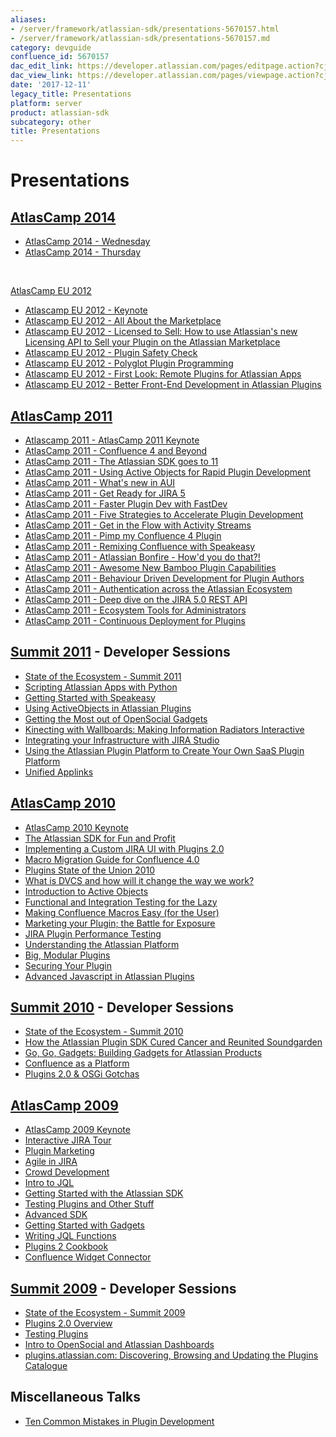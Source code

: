 ```yaml
---
aliases:
- /server/framework/atlassian-sdk/presentations-5670157.html
- /server/framework/atlassian-sdk/presentations-5670157.md
category: devguide
confluence_id: 5670157
dac_edit_link: https://developer.atlassian.com/pages/editpage.action?cjm=wozere&pageId=5670157
dac_view_link: https://developer.atlassian.com/pages/viewpage.action?cjm=wozere&pageId=5670157
date: '2017-12-11'
legacy_title: Presentations
platform: server
product: atlassian-sdk
subcategory: other
title: Presentations
---
```

# Presentations

## <a href="http://www.atlassian.com/company/about/events/atlascampeu/2012" class="external-link">AtlasCamp 2014</a>

-   <a href="https://www.atlassian.com/atlascamp/2014/wednesday/atlascamp-state-of-union" class="external-link">AtlasCamp 2014 - Wednesday</a>
-   <a href="https://www.atlassian.com/atlascamp/2014/thursday/connect-security" class="external-link">AtlasCamp 2014 - Thursday</a>

 

<a href="http://www.atlassian.com/company/about/events/atlascampeu/2012" class="external-link">AtlasCamp EU 2012</a>

-   <a href="http://www.atlassian.com/company/about/events/atlascamp/2012/day1/keynote" class="external-link">Atlascamp EU 2012 - Keynote</a>
-   <a href="http://www.atlassian.com/company/about/events/atlascamp/2012/day1/atlassian-marketplace-101" class="external-link">Atlascamp EU 2012 - All About the Marketplace</a>
-   <a href="http://www.atlassian.com/company/about/events/atlascamp/2012/day1/Licensed-to-Sell" class="external-link">Atlascamp EU 2012 - Licensed to Sell: How to use Atlassian's new Licensing API to Sell your Plugin on the Atlassian Marketplace</a>
-   <a href="http://www.atlassian.com/company/about/events/atlascamp/2012/day1/plugin-safety-check" class="external-link">Atlascamp EU 2012 - Plugin Safety Check</a>
-   <a href="http://www.atlassian.com/company/about/events/atlascamp/2012/day1/polyglot-plugin-programming" class="external-link">Atlascamp EU 2012 - Polyglot Plugin Programming</a>
-   <a href="http://www.atlassian.com/company/about/events/atlascamp/2012/day2/remote-plugins-for-apps" class="external-link">Atlascamp EU 2012 - First Look: Remote Plugins for Atlassian Apps</a>
-   <a href="http://www.atlassian.com/company/about/events/atlascamp/2012/day2/better-front-end-development" class="external-link">Atlascamp EU 2012 - Better Front-End Development in Atlassian Plugins</a>

## <a href="http://www.atlassian.com/en/about/events/atlascamp/2011/" class="external-link">AtlasCamp 2011</a>

-   <a href="http://www.atlassian.com/company/about/events/atlascamp/2011/day2/atlascamp-2011-keynote" class="external-link">Atlascamp 2011 - AtlasCamp 2011 Keynote</a>
-   <a href="http://www.atlassian.com/en/company/about/events/atlascamp/2011/day1/confluence-4-and-beyond-" class="external-link">AtlasCamp 2011 - Confluence 4 and Beyond</a>
-   <a href="http://www.atlassian.com/en/company/about/events/atlascamp/2011/day1/the-atlassian-sdk-goes-to-11" class="external-link">AtlasCamp 2011 - The Atlassian SDK goes to 11</a>
-   <a href="http://www.atlassian.com/en/company/about/events/atlascamp/2011/day1/using-ual-and-ao-for-rapid-plugin-development" class="external-link">AtlasCamp 2011 - Using Active Objects for Rapid Plugin Development</a>
-   <a href="http://www.atlassian.com/en/company/about/events/atlascamp/2011/day1/what-s-new-in-the-aui" class="external-link">AtlasCamp 2011 - What's new in AUI</a>
-   <a href="http://www.atlassian.com/en/company/about/events/atlascamp/2011/day2/get-ready-for-jira-5" class="external-link">AtlasCamp 2011 - Get Ready for JIRA 5</a>
-   <a href="http://www.atlassian.com/en/company/about/events/atlascamp/2011/day1/fastdev" class="external-link">AtlasCamp 2011 - Faster Plugin Dev with FastDev</a>
-   <a href="http://www.atlassian.com/en/company/about/events/atlascamp/2011/day2/five-strategies-to-accelerate-plugin-dev" class="external-link">AtlasCamp 2011 - Five Strategies to Accelerate Plugin Development</a>
-   <a href="http://www.atlassian.com/en/company/about/events/atlascamp/2011/day2/get-in-the-flow-with-atlassian-streams" class="external-link">AtlasCamp 2011 - Get in the Flow with Activity Streams</a>
-   <a href="http://www.atlassian.com/en/company/about/events/atlascamp/2011/day2/pimp-my-confluence-plugin" class="external-link">AtlasCamp 2011 - Pimp my Confluence 4 Plugin</a>
-   <a href="http://www.atlassian.com/en/company/about/events/atlascamp/2011/day2/remixing-confluence-with-speakeasy" class="external-link">AtlasCamp 2011 - Remixing Confluence with Speakeasy</a>
-   <a href="http://www.atlassian.com/company/about/events/atlascamp/2011/day3/bonfire-how-d-you-do-that" class="external-link">AtlasCamp 2011 - Atlassian Bonfire - How'd you do that?!</a>
-   <a href="http://www.atlassian.com/en/company/about/events/atlascamp/2011/day3/awesome-new-bamboo-plugin-capabilities-" class="external-link">AtlasCamp 2011 - Awesome New Bamboo Plugin Capabilities</a>
-   <a href="http://www.atlassian.com/en/company/about/events/atlascamp/2011/day3/behavior-driven-development-for-plugin-writers-" class="external-link">AtlasCamp 2011 - Behaviour Driven Development for Plugin Authors</a>
-   <a href="http://www.atlassian.com/en/company/about/events/atlascamp/2011/day3/the-ins-and-outs-of-authentication-and-single-sign-on" class="external-link">AtlasCamp 2011 - Authentication across the Atlassian Ecosystem</a>
-   <a href="http://www.atlassian.com/en/company/about/events/atlascamp/2011/day3/exploring-the-jira-5-rest-api" class="external-link">AtlasCamp 2011 - Deep dive on the JIRA 5.0 REST API</a>
-   <a href="http://www.atlassian.com/en/company/about/events/atlascamp/2011/day3/ecosystem-tools-for-admins" class="external-link">AtlasCamp 2011 - Ecosystem Tools for Administrators</a>
-   <a href="http://www.atlassian.com/en/company/about/events/atlascamp/2011/day3/continuous-deployment-for-plugins" class="external-link">AtlasCamp 2011 - Continuous Deployment for Plugins</a>

## <a href="http://summit.atlassian.com/archives/general-sessions/keynote-day-one" class="external-link">Summit 2011</a> - Developer Sessions

-   <a href="http://summit.atlassian.com/archives/plugin-devs/developer-ecosystem-state-of-union" class="external-link">State of the Ecosystem - Summit 2011</a>
-   <a href="http://summit.atlassian.com/archives/plugin-devs/scripting-atlassian-apps-with-python" class="external-link">Scripting Atlassian Apps with Python</a>
-   <a href="http://summit.atlassian.com/archives/plugin-devs/getting-started-with-speakeasy" class="external-link">Getting Started with Speakeasy</a>
-   <a href="http://summit.atlassian.com/archives/plugin-devs/activeobjects-in-atlassian-plugins" class="external-link">Using ActiveObjects in Atlassian Plugins</a>
-   <a href="http://summit.atlassian.com/archives/plugin-devs/getting-most-of-opensocial-gadgets" class="external-link">Getting the Most out of OpenSocial Gadgets</a>
-   <a href="http://summit.atlassian.com/archives/plugin-devs/kinecting-with-greenhopper" class="external-link">Kinecting with Wallboards: Making Information Radiators Interactive</a>
-   <a href="http://summit.atlassian.com/archives/plugin-devs/integrating-infrastructure-with-jira" class="external-link">Integrating your Infrastructure with JIRA Studio</a>
-   <a href="http://summit.atlassian.com/archives/plugin-devs/create-your-own-saas-plugin-platform" class="external-link">Using the Atlassian Plugin Platform to Create Your Own SaaS Plugin Platform</a>
-   <a href="http://summit.atlassian.com/archives/plugin-devs/unified-applinks" class="external-link">Unified Applinks</a>

## <a href="http://www.atlassian.com/en/about/events/atlascamp/2010/day1/atlassian-plugin-sdk.html" class="external-link">AtlasCamp 2010</a>

-   <a href="http://www.atlassian.com/en/about/events/atlascamp/2010/day2/keynote-and-state-of-atlassian.html" class="external-link">AtlasCamp 2010 Keynote</a>
-   <a href="http://www.atlassian.com/en/about/events/atlascamp/2010/day1/atlassian-plugin-sdk.html" class="external-link">The Atlassian SDK for Fun and Profit</a>
-   <a href="http://www.atlassian.com/en/about/events/atlascamp/2010/day1/custom-jira-ui" class="external-link">Implementing a Custom JIRA UI with Plugins 2.0</a>
-   <a href="http://www.atlassian.com/en/about/events/atlascamp/2010/day1/confluence-macro-migration-guide" class="external-link">Macro Migration Guide for Confluence 4.0</a>
-   <a href="http://www.atlassian.com/en/about/events/atlascamp/2010/day2/plugins-state-of-the-union" class="external-link">Plugins State of the Union 2010</a>
-   <a href="http://www.atlassian.com/en/about/events/atlascamp/2010/day2/what-is-dvcs" class="external-link">What is DVCS and how will it change the way we work?</a>
-   <a href="http://www.atlassian.com/en/about/events/atlascamp/2010/day2/active-objects" class="external-link">Introduction to Active Objects</a>
-   <a href="http://www.atlassian.com/en/about/events/atlascamp/2010/day2/functional-and-integration-testing" class="external-link">Functional and Integration Testing for the Lazy</a>
-   <a href="http://www.atlassian.com/en/about/events/atlascamp/2010/day2/making-confluence-macros-easy" class="external-link">Making Confluence Macros Easy (for the User)</a>
-   <a href="http://www.atlassian.com/en/about/events/atlascamp/2010/day2/marketing-your-plugin" class="external-link">Marketing your Plugin; the Battle for Exposure</a>
-   <a href="http://www.atlassian.com/en/about/events/atlascamp/2010/day2/jira-plugin-performance-tuning" class="external-link">JIRA Plugin Performance Testing</a>
-   <a href="http://www.atlassian.com/en/about/events/atlascamp/2010/day3/understanding-the-atlassian-platform.html" class="external-link">Understanding the Atlassian Platform</a>
-   <a href="http://www.atlassian.com/en/about/events/atlascamp/2010/day3/big-modular-plugins" class="external-link">Big, Modular Plugins</a>
-   <a href="http://www.atlassian.com/en/about/events/atlascamp/2010/day3/securing-your-plugin" class="external-link">Securing Your Plugin</a>
-   <a href="http://www.atlassian.com/en/about/events/atlascamp/2010/day3/needs-more-jquery" class="external-link">Advanced Javascript in Atlassian Plugins</a>

## <a href="http://www.atlassian.com/summit/2010/presentations/general-sessions/atlassian-summit-2010-keynote-1.jsp" class="external-link">Summit 2010</a> - Developer Sessions

-   <a href="http://www.atlassian.com/summit/2010/presentations/under-the-hood/state-of-the-ecosystem.jsp" class="external-link">State of the Ecosystem - Summit 2010</a>
-   <a href="http://www.atlassian.com/summit/2010/presentations/under-the-hood/plugin-sdk-cured-cancer-reunited-soundgarden.jsp" class="external-link">How the Atlassian Plugin SDK Cured Cancer and Reunited Soundgarden</a>
-   <a href="http://www.atlassian.com/summit/2010/presentations/under-the-hood/go-go-gadgets-building-gadgets.jsp" class="external-link">Go, Go, Gadgets: Building Gadgets for Atlassian Products</a>
-   <a href="http://www.atlassian.com/summit/2010/presentations/under-the-hood/confluence-as-a-platform.jsp" class="external-link">Confluence as a Platform</a>
-   <a href="http://www.atlassian.com/summit/2010/presentations/under-the-hood/plugins2-and-osgi-gotchas.jsp" class="external-link">Plugins 2.0 &amp; OSGi Gotchas</a>

## <a href="http://www.atlassian.com/about/events/atlascamp/2009/presentations/commercial-plugin-panel.jsp" class="external-link">AtlasCamp 2009</a>

-   <a href="http://www.atlassian.com/about/events/atlascamp/2009/presentations/keynote.jsp" class="external-link">AtlasCamp 2009 Keynote</a>
-   <a href="http://www.atlassian.com/about/events/atlascamp/2009/presentations/jira-interactive-tour.jsp" class="external-link">Interactive JIRA Tour</a>
-   <a href="http://www.atlassian.com/about/events/atlascamp/2009/presentations/plugin-marketing.jsp" class="external-link">Plugin Marketing</a>
-   <a href="http://www.atlassian.com/about/events/atlascamp/2009/presentations/agile-in-jira.jsp" class="external-link">Agile in JIRA</a>
-   <a href="http://www.atlassian.com/about/events/atlascamp/2009/presentations/crowd-developer.jsp" class="external-link">Crowd Development</a>
-   <a href="http://www.atlassian.com/about/events/atlascamp/2009/presentations/intro-to-jql.jsp" class="external-link">Intro to JQL</a>
-   <a href="http://www.atlassian.com/about/events/atlascamp/2009/presentations/plugin-best-practices.jsp" class="external-link">Getting Started with the Atlassian SDK</a>
-   <a href="http://www.atlassian.com/about/events/atlascamp/2009/presentations/plugin-testing.jsp" class="external-link">Testing Plugins and Other Stuff</a>
-   <a href="http://www.atlassian.com/about/events/atlascamp/2009/presentations/advanced-amps.jsp" class="external-link">Advanced SDK</a>
-   <a href="http://www.atlassian.com/about/events/atlascamp/2009/presentations/getting-started-with-gadgets.jsp" class="external-link">Getting Started with Gadgets</a>
-   <a href="http://www.atlassian.com/about/events/atlascamp/2009/presentations/writing-jql-functions.jsp" class="external-link">Writing JQL Functions</a>
-   <a href="http://www.atlassian.com/about/events/atlascamp/2009/presentations/plugins2-cookbook.jsp" class="external-link">Plugins 2 Cookbook</a>
-   <a href="http://www.atlassian.com/about/events/atlascamp/2009/presentations/widget-connector.jsp" class="external-link">Confluence Widget Connector</a>

## <a href="http://www.atlassian.com/summit/2009/presentations/keynote.jsp" class="external-link">Summit 2009</a> - Developer Sessions

-   <a href="http://www.atlassian.com/summit/2009/presentations/keynote.jsp" class="external-link">State of the Ecosystem - Summit 2009</a>
-   <a href="http://www.atlassian.com/summit/2009/presentations/plugins/plugins-2-overview.jsp" class="external-link">Plugins 2.0 Overview</a>
-   <a href="http://www.atlassian.com/summit/2009/presentations/plugins/testing-plugins.jsp" class="external-link">Testing Plugins</a>
-   <a href="http://www.atlassian.com/summit/2009/presentations/plugins/intro-to-opensocial-and-atlassian-dashboards.jsp" class="external-link">Intro to OpenSocial and Atlassian Dashboards</a>
-   <a href="http://www.atlassian.com/summit/2009/presentations/plugins/atlassian-plugin-exchange.jsp" class="external-link">plugins.atlassian.com: Discovering, Browsing and Updating the Plugins Catalogue</a>

## Miscellaneous Talks

-   <a href="http://confluence.atlassian.com/display/AUG/Ten+common+mistakes+in+plugin+development" class="external-link">Ten Common Mistakes in Plugin Development</a>
























































































































































